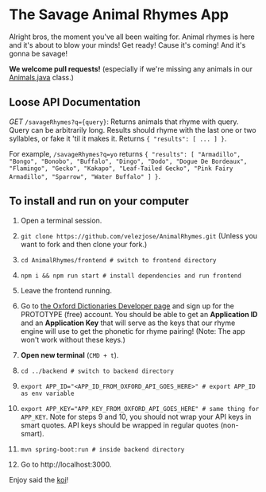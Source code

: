 # The Savage Animal Rhymes App

Alright bros, the moment you've all been waiting for. Animal rhymes is here and it's about to blow your 
minds! Get ready! Cause it's coming! And it's gonna be savage! 

**We welcome pull requests!** (especially if we're missing any animals in our 
[Animals.java](https://github.com/velezjose/AnimalRhymes/blob/master/backend/src/main/java/utils/Animals.java) class.)

## Loose API Documentation
*GET* `/savageRhymes?q={query}`: Returns animals that rhyme with query.
Query can be arbitrarily long. Results should rhyme with the last one or two syllables, or fake it 'til it makes it.
Returns 
`{
  "results": [
    ...
  ]
}`.

For example, `/savageRhymes?q=yo` returns `{ "results": [
                                                "Armadillo",
                                                "Bongo",
                                                "Bonobo",
                                                "Buffalo",
                                                "Dingo",
                                                "Dodo",
                                                "Dogue De Bordeaux",
                                                "Flamingo",
                                                "Gecko",
                                                "Kakapo",
                                                "Leaf-Tailed Gecko",
                                                "Pink Fairy Armadillo",
                                                "Sparrow",
                                                "Water Buffalo"
                                                ] }`. 

## To install and run on your computer
1. Open a terminal session.

2. `git clone https://github.com/velezjose/AnimalRhymes.git` (Unless you want to fork and then clone your fork.)

3. `cd AnimalRhymes/frontend # switch to frontend directory`

4. `npm i && npm run start # install dependencies and run frontend`

5. Leave the frontend running.

6. Go to [the Oxford Dictionaries Developer page](https://developer.oxforddictionaries.com/) and sign up for the 
PROTOTYPE (free) account. You should be able to get an **Application ID** and an **Application Key** that will 
serve as the keys that our rhyme engine will use to get the phonetic for rhyme pairing! (Note: The app won't work 
without these keys.)

7. **Open new terminal** (`CMD + t`).

8. `cd ../backend # switch to backend directory`

9. `export APP_ID="<APP_ID_FROM_OXFORD_API_GOES_HERE>" # export APP_ID as env variable`

10. `export APP_KEY="APP_KEY_FROM_OXFORD_API_GOES_HERE" # same thing for APP_KEY`. Note for steps 9 and 10, you should
not wrap your API keys in smart quotes. API keys should be wrapped in regular quotes (non-smart).

11. `mvn spring-boot:run # inside backend directory`

12. Go to http://localhost:3000.

Enjoy said the [koi](https://en.wikipedia.org/wiki/Koi)!
